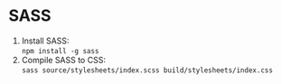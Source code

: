 # SASS

1. Install SASS:  
`npm install -g sass`                      
2. Compile SASS to CSS:  
`sass source/stylesheets/index.scss build/stylesheets/index.css`
